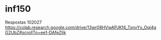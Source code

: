 # inf150
Respostas 102027 https://colab.research.google.com/drive/13wr08HVwAPJKf4_TxnvYx_Oqi4gG2UbZ#scrollTo=ee1-DAfeZIjk
